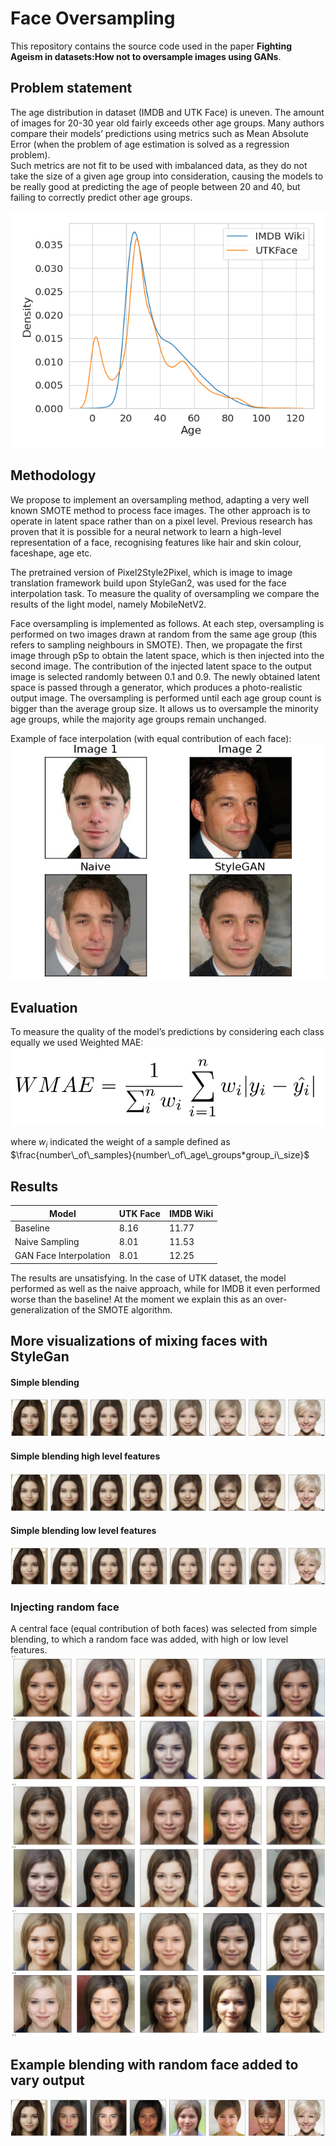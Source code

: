 # Face Oversampling
This repository contains the source code used in the paper **Fighting Ageism in datasets:How not to oversample images using GANs**.

## Problem statement
The age distribution in dataset (IMDB and UTK Face) is uneven. The  amount  of  images  for  20-30  year  old  fairly exceeds other age groups. 
Many authors compare their models’ predictions using metrics such as Mean Absolute Error (when the problem of age estimation is solved as a regression problem).   
Such metrics are not fit to be used with imbalanced data, as they do not take the size of a given age group into consideration, 
causing the models to be really good at predicting the age of people between 20 and 40, but failing to correctly predict other age groups. 

![Distribution](docs/distribution.png)

## Methodology
We propose to implement an oversampling method, adapting a very well known SMOTE method to process face images.
The other approach is to operate in latent space rather than on a pixel level. Previous research has proven that it is 
possible for a neural network to learn a high-level representation of a face, recognising features like hair and skin colour, faceshape, age etc.

The pretrained  version  of  Pixel2Style2Pixel,  which  is  image  to  image  translation  framework build upon StyleGan2,
was used for the face interpolation task.  To measure the quality of oversampling we compare the results of the light model, namely MobileNetV2.

Face oversampling is implemented as follows. At each step,  oversampling  is  performed  on  two  images  drawn  at random 
from  the  same  age  group  (this  refers  to  sampling neighbours in SMOTE). Then, we propagate the first image through 
pSp to obtain the latent space, which is then injected into the second image. The contribution of the injected latent space 
to the output image is selected randomly between 0.1 and 0.9. The newly obtained latent space is passed through a generator, 
which produces a photo-realistic output image. The oversampling is performed until each age group count is bigger than the average group size.
It  allows  us  to  oversample  the  minority  age  groups, while the majority age groups remain unchanged. 

Example of face interpolation (with equal contribution of each face):
![FaceInterpolation](docs/interpolation.png)


## Evaluation
To measure  the  quality  of  the  model’s  predictions  by  considering each class equally we used Weighted MAE:
![WMAE](docs/wmae.png)

where $w_i$ indicated the weight of a sample defined as $\frac{number\_of\_samples}{number\_of\_age\_groups*group_i\_size}$


## Results
| **Model** | **UTK Face** | **IMDB Wiki** |
| ------- | --- | --- | 
Baseline  | 8.16  |  11.77  
Naive Sampling  |  8.01  |  11.53
GAN Face Interpolation  | 8.01  |  12.25 

The results are unsatisfying. In the case of UTK dataset, the model performed as well as the naive approach, while for IMDB it even performed worse than the baseline! At the moment we explain this as an over-generalization of the SMOTE algorithm.

## More visualizations of mixing faces with StyleGan 
#### Simple blending
![Bledning](docs/mix.png)
#### Simple blending high level features
 ![Bledning high level](docs/mix_high.png)
#### Simple blending low level features
 ![Bledning low level](docs/mix_low.png)
### Injecting random face
A central face (equal contribution of both faces) was selected from simple blending, to which a random face was added, 
with high or low level features.
![Middle](docs/middle_random.png)
![Middle](docs/middle_random_high.png)
![Middle](docs/middle_random_high2.png)

## Example blending with random face added to vary output
![Example Interpolation](docs/example_interpolation_noise.png)